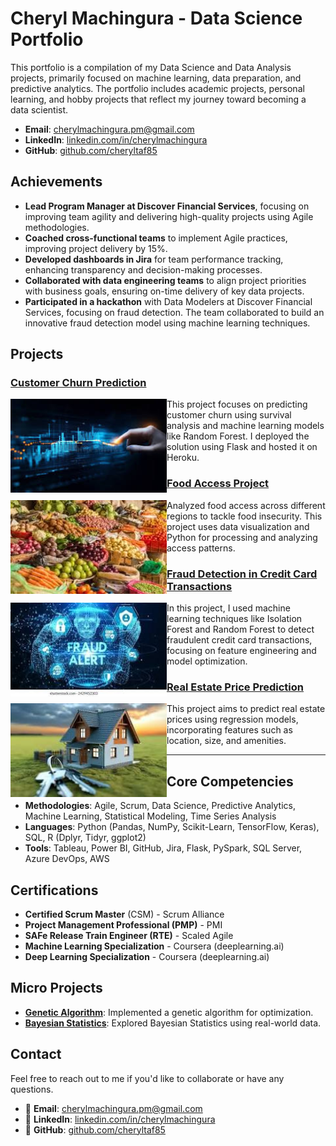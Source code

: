 # Cheryl Machingura - Data Science Portfolio
This portfolio is a compilation of my Data Science and Data Analysis projects, primarily focused on machine learning, data preparation, and predictive analytics. The portfolio includes academic projects, personal learning, and hobby projects that reflect my journey toward becoming a data scientist.

- **Email**: [cherylmachingura.pm@gmail.com](mailto:cherylmachingura.pm@gmail.com)
- **LinkedIn**: [linkedin.com/in/cherylmachingura](https://www.linkedin.com/in/cherylmachingura/)
- **GitHub**: [github.com/cheryltaf85](https://github.com/cheryltaf85)

## Achievements
- **Lead Program Manager at Discover Financial Services**, focusing on improving team agility and delivering high-quality projects using Agile methodologies.
- **Coached cross-functional teams** to implement Agile practices, improving project delivery by 15%.
- **Developed dashboards in Jira** for team performance tracking, enhancing transparency and decision-making processes.
- **Collaborated with data engineering teams** to align project priorities with business goals, ensuring on-time delivery of key data projects.
- **Participated in a hackathon** with Data Modelers at Discover Financial Services, focusing on fraud detection. The team collaborated to build an innovative fraud detection model using machine learning techniques.

## Projects

### **[Customer Churn Prediction](https://github.com/cheryltaf85/Customer-Churn-Prediction)**
<img align="left" width="250" height="150" src="https://github.com/CherylMachingura/cheryltaf85.github.io/blob/main/customerchurn.png">
This project focuses on predicting customer churn using survival analysis and machine learning models like Random Forest. I deployed the solution using Flask and hosted it on Heroku.

### **[Food Access Project](https://github.com/cheryltaf85/cheryltaf85.github.io/blob/main/FoodAccessProject.ipynb)**
<img align="left" width="250" height="150" src="https://github.com/CherylMachingura/cheryltaf85.github.io/blob/main/foodaccess.png">
Analyzed food access across different regions to tackle food insecurity. This project uses data visualization and Python for processing and analyzing access patterns.

### **[Fraud Detection in Credit Card Transactions](https://github.com/cheryltaf85/cheryltaf85.github.io/blob/main/Fraud%20Detection%20in%20Credit%20Card%20Transactions.ipynb)**
<img align="left" width="250" height="150" src="https://github.com/CherylMachingura/cheryltaf85.github.io/blob/main/frauddetection.png">
In this project, I used machine learning techniques like Isolation Forest and Random Forest to detect fraudulent credit card transactions, focusing on feature engineering and model optimization.

### **[Real Estate Price Prediction](https://github.com/cheryltaf85/cheryltaf85.github.io/tree/main/projects/real-estate-analysis)**
<img align="left" width="250" height="150" src="https://github.com/CherylMachingura/cheryltaf85.github.io/blob/main/realestate.png">
This project aims to predict real estate prices using regression models, incorporating features such as location, size, and amenities.

---

## Core Competencies

- **Methodologies**: Agile, Scrum, Data Science, Predictive Analytics, Machine Learning, Statistical Modeling, Time Series Analysis
- **Languages**: Python (Pandas, NumPy, Scikit-Learn, TensorFlow, Keras), SQL, R (Dplyr, Tidyr, ggplot2)
- **Tools**: Tableau, Power BI, GitHub, Jira, Flask, PySpark, SQL Server, Azure DevOps, AWS

## Certifications

- **Certified Scrum Master** (CSM) - Scrum Alliance
- **Project Management Professional (PMP)** - PMI
- **SAFe Release Train Engineer (RTE)** - Scaled Agile
- **Machine Learning Specialization** - Coursera (deeplearning.ai)
- **Deep Learning Specialization** - Coursera (deeplearning.ai)

## Micro Projects
- **[Genetic Algorithm](https://github.com/cheryltaf85/Statistical-Methods/blob/master/genetic-algorithm.ipynb)**: Implemented a genetic algorithm for optimization.
- **[Bayesian Statistics](https://github.com/cheryltaf85/Statistical-Methods/blob/master/Bayesian%20Statistics.ipynb)**: Explored Bayesian Statistics using real-world data.

## Contact
Feel free to reach out to me if you'd like to collaborate or have any questions.

- 📧 **Email**: [cherylmachingura.pm@gmail.com](mailto:cherylmachingura.pm@gmail.com)
- 💬 **LinkedIn**: [linkedin.com/in/cherylmachingura](https://www.linkedin.com/in/cherylmachingura/)
- 🔗 **GitHub**: [github.com/cheryltaf85](https://github.com/cheryltaf85)











